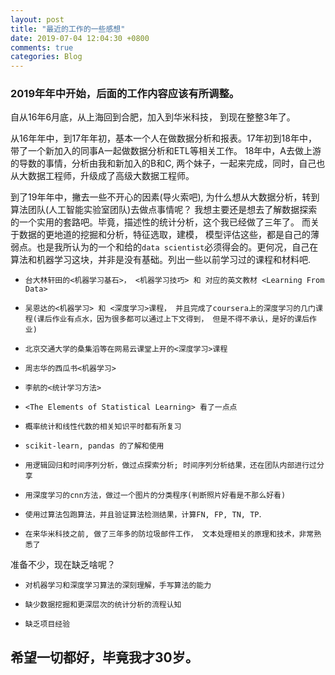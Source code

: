 ```yaml
---
layout: post
title: "最近的工作的一些感想"
date: 2019-07-04 12:04:30 +0800
comments: true
categories: Blog
---
```

### 2019年年中开始，后面的工作内容应该有所调整。 

自从16年6月底，从上海回到合肥，加入到华米科技， 到现在整整3年了。 

从16年年中，到17年年初，基本一个人在做数据分析和报表。17年初到18年中， 带了一个新加入的同事A一起做数据分析和ETL等相关工作。 18年中，A去做上游的导数的事情，分析由我和新加入的B和C, 两个妹子，一起来完成，同时，自己也从大数据工程师，升级成了高级大数据工程师。 

到了19年年中，撇去一些不开心的因素(导火索吧), 为什么想从大数据分析，转到算法团队(人工智能实验室团队)去做点事情呢？ 我想主要还是想去了解数据探索的一个实用的套路吧。毕竟，描述性的统计分析，这个我已经做了三年了。 而关于数据的更地道的挖掘和分析，特征选取，建模， 模型评估这些，都是自己的薄弱点。也是我所认为的一个和给的`data scientist`必须得会的。更何况，自己在算法和机器学习这块，并非是没有基础。列出一些以前学习过的课程和材料吧.

- `台大林轩田的<机器学习基石>， <机器学习技巧> 和 对应的英文教材 <Learning From Data>`

- `吴恩达的<机器学习> 和 <深度学习>课程， 并且完成了coursera上的深度学习的几门课程(课后作业有点水，因为很多都可以通过上下文得到， 但是不得不承认，是好的课后作业)`

- `北京交通大学的桑集滔等在网易云课堂上开的<深度学习>课程`

- `周志华的西瓜书<机器学习>`

- `李航的<统计学习方法>`

- `<The Elements of Statistical Learning> 看了一点点`

- `概率统计和线性代数的相关知识平时都有所复习`

- `scikit-learn, pandas 的了解和使用`

- `用逻辑回归和时间序列分析，做过点探索分析; 时间序列分析结果，还在团队内部进行过分享`

- `用深度学习的cnn方法，做过一个图片的分类程序(判断照片好看是不那么好看)`

- `使用过算法包跑算法，并且验证算法检测结果，计算FN, FP, TN, TP`.

- `在来华米科技之前, 做了三年多的防垃圾邮件工作， 文本处理相关的原理和技术，非常熟悉了`

准备不少，现在缺乏啥呢？ 

- `对机器学习和深度学习算法的深刻理解，手写算法的能力`

- `缺少数据挖掘和更深层次的统计分析的流程认知`

- `缺乏项目经验`


## 希望一切都好，毕竟我才30岁。